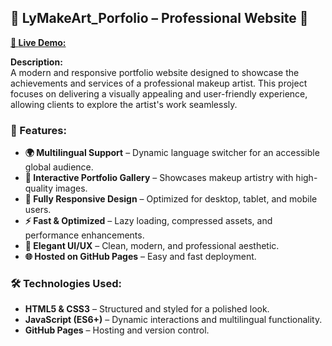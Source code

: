 ## 🎨 LyMakeArt_Porfolio – Professional Website 🌟  
<a href="https://leotito.github.io/LyMakeArt_Portfolio/"><strong>🔗 **Live Demo:** </strong></a>

**Description:**  
A modern and responsive portfolio website designed to showcase the achievements and services of a professional makeup artist. This project focuses on delivering a visually appealing and user-friendly experience, allowing clients to explore the artist's work seamlessly.  

### 🚀 Features:  
- **🌍 Multilingual Support** – Dynamic language switcher for an accessible global audience.  
- **📸 Interactive Portfolio Gallery** – Showcases makeup artistry with high-quality images.  
- **📱 Fully Responsive Design** – Optimized for desktop, tablet, and mobile users.  
- **⚡ Fast & Optimized** – Lazy loading, compressed assets, and performance enhancements.  
- **🎨 Elegant UI/UX** – Clean, modern, and professional aesthetic.  
- **🌐 Hosted on GitHub Pages** – Easy and fast deployment.  

### 🛠️ Technologies Used:  
- **HTML5 & CSS3** – Structured and styled for a polished look.  
- **JavaScript (ES6+)** – Dynamic interactions and multilingual functionality.  
- **GitHub Pages** – Hosting and version control.  
